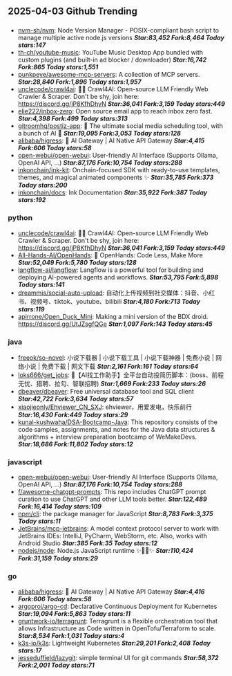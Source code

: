 ## 2025-04-03 Github Trending

### 
* [nvm-sh/nvm](https://github.com/nvm-sh/nvm): Node Version Manager - POSIX-compliant bash script to manage multiple active node.js versions ***Star:83,452 Fork:8,464 Today stars:147***
* [th-ch/youtube-music](https://github.com/th-ch/youtube-music): YouTube Music Desktop App bundled with custom plugins (and built-in ad blocker / downloader) ***Star:16,742 Fork:865 Today stars:1,551***
* [punkpeye/awesome-mcp-servers](https://github.com/punkpeye/awesome-mcp-servers): A collection of MCP servers. ***Star:28,840 Fork:1,896 Today stars:1,957***
* [unclecode/crawl4ai](https://github.com/unclecode/crawl4ai): 🚀🤖 Crawl4AI: Open-source LLM Friendly Web Crawler & Scraper. Don't be shy, join here: https://discord.gg/jP8KfhDhyN ***Star:36,041 Fork:3,159 Today stars:449***
* [elie222/inbox-zero](https://github.com/elie222/inbox-zero): Open source email app to reach inbox zero fast. ***Star:4,398 Fork:499 Today stars:313***
* [gitroomhq/postiz-app](https://github.com/gitroomhq/postiz-app): 📨 The ultimate social media scheduling tool, with a bunch of AI 🤖 ***Star:19,095 Fork:3,053 Today stars:128***
* [alibaba/higress](https://github.com/alibaba/higress): 🤖 AI Gateway | AI Native API Gateway ***Star:4,415 Fork:606 Today stars:58***
* [open-webui/open-webui](https://github.com/open-webui/open-webui): User-friendly AI Interface (Supports Ollama, OpenAI API, ...) ***Star:87,176 Fork:10,754 Today stars:288***
* [inkonchain/ink-kit](https://github.com/inkonchain/ink-kit): Onchain-focused SDK with ready-to-use templates, themes, and magical animated components ✨ ***Star:35,785 Fork:373 Today stars:200***
* [inkonchain/docs](https://github.com/inkonchain/docs): Ink Documentation ***Star:35,922 Fork:387 Today stars:192***

### python
* [unclecode/crawl4ai](https://github.com/unclecode/crawl4ai): 🚀🤖 Crawl4AI: Open-source LLM Friendly Web Crawler & Scraper. Don't be shy, join here: https://discord.gg/jP8KfhDhyN ***Star:36,041 Fork:3,159 Today stars:449***
* [All-Hands-AI/OpenHands](https://github.com/All-Hands-AI/OpenHands): 🙌 OpenHands: Code Less, Make More ***Star:52,049 Fork:5,780 Today stars:128***
* [langflow-ai/langflow](https://github.com/langflow-ai/langflow): Langflow is a powerful tool for building and deploying AI-powered agents and workflows. ***Star:53,795 Fork:5,898 Today stars:141***
* [dreammis/social-auto-upload](https://github.com/dreammis/social-auto-upload): 自动化上传视频到社交媒体：抖音、小红书、视频号、tiktok、youtube、bilibili ***Star:4,180 Fork:713 Today stars:119***
* [apirrone/Open_Duck_Mini](https://github.com/apirrone/Open_Duck_Mini): Making a mini version of the BDX droid. https://discord.gg/UtJZsgfQGe ***Star:1,097 Fork:143 Today stars:45***

### java
* [freeok/so-novel](https://github.com/freeok/so-novel): 小说下载器 | 小说下载工具 | 小说下载神器 | 免费小说 | 网络小说 | 免费下载 | 网文下载 ***Star:2,161 Fork:161 Today stars:64***
* [loks666/get_jobs](https://github.com/loks666/get_jobs): 💼【AI找工作助手】全平台自动投简历脚本：(boss、前程无忧、猎聘、拉勾、智联招聘) ***Star:1,669 Fork:233 Today stars:26***
* [dbeaver/dbeaver](https://github.com/dbeaver/dbeaver): Free universal database tool and SQL client ***Star:42,722 Fork:3,634 Today stars:57***
* [xiaojieonly/Ehviewer_CN_SXJ](https://github.com/xiaojieonly/Ehviewer_CN_SXJ): ehviewer，用爱发电，快乐前行 ***Star:16,430 Fork:449 Today stars:29***
* [kunal-kushwaha/DSA-Bootcamp-Java](https://github.com/kunal-kushwaha/DSA-Bootcamp-Java): This repository consists of the code samples, assignments, and notes for the Java data structures & algorithms + interview preparation bootcamp of WeMakeDevs. ***Star:18,686 Fork:11,802 Today stars:12***

### javascript
* [open-webui/open-webui](https://github.com/open-webui/open-webui): User-friendly AI Interface (Supports Ollama, OpenAI API, ...) ***Star:87,176 Fork:10,754 Today stars:288***
* [f/awesome-chatgpt-prompts](https://github.com/f/awesome-chatgpt-prompts): This repo includes ChatGPT prompt curation to use ChatGPT and other LLM tools better. ***Star:122,489 Fork:16,414 Today stars:109***
* [npm/cli](https://github.com/npm/cli): the package manager for JavaScript ***Star:8,783 Fork:3,375 Today stars:11***
* [JetBrains/mcp-jetbrains](https://github.com/JetBrains/mcp-jetbrains): A model context protocol server to work with JetBrains IDEs: IntelliJ, PyCharm, WebStorm, etc. Also, works with Android Studio ***Star:385 Fork:35 Today stars:12***
* [nodejs/node](https://github.com/nodejs/node): Node.js JavaScript runtime ✨🐢🚀✨ ***Star:110,424 Fork:31,159 Today stars:29***

### go
* [alibaba/higress](https://github.com/alibaba/higress): 🤖 AI Gateway | AI Native API Gateway ***Star:4,416 Fork:606 Today stars:58***
* [argoproj/argo-cd](https://github.com/argoproj/argo-cd): Declarative Continuous Deployment for Kubernetes ***Star:19,094 Fork:5,863 Today stars:11***
* [gruntwork-io/terragrunt](https://github.com/gruntwork-io/terragrunt): Terragrunt is a flexible orchestration tool that allows Infrastructure as Code written in OpenTofu/Terraform to scale. ***Star:8,534 Fork:1,031 Today stars:4***
* [k3s-io/k3s](https://github.com/k3s-io/k3s): Lightweight Kubernetes ***Star:29,201 Fork:2,408 Today stars:17***
* [jesseduffield/lazygit](https://github.com/jesseduffield/lazygit): simple terminal UI for git commands ***Star:58,372 Fork:2,001 Today stars:71***
